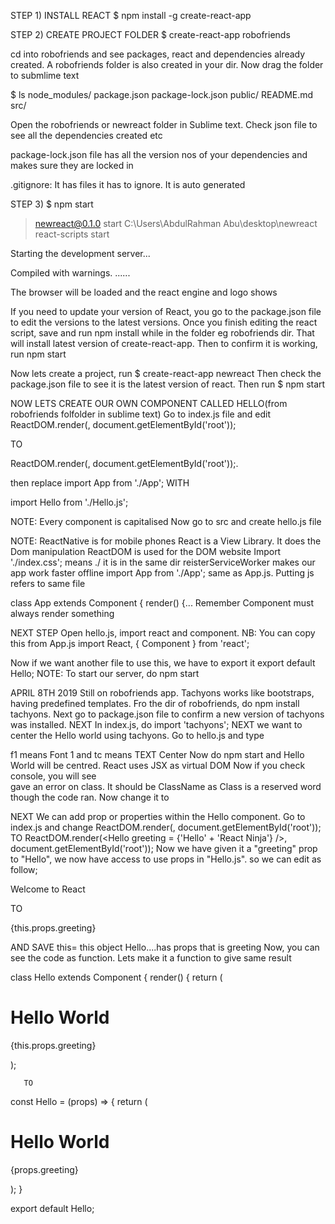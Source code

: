 STEP 1) INSTALL REACT
$ npm install -g create-react-app

STEP 2) CREATE PROJECT FOLDER
$ create-react-app robofriends

cd into robofriends and see packages, react and dependencies already created. A robofriends folder is also created in your dir. Now drag the folder to submlime text

$ ls
node_modules/  package.json  package-lock.json  public/  README.md  src/

Open the robofriends or newreact folder in Sublime text. Check json file to see all the dependencies created etc

package-lock.json file has all the version nos of your dependencies and makes sure they are locked in

.gitignore: It has files it has to ignore. It is auto generated

STEP 3)
$ npm start

> newreact@0.1.0 start C:\Users\AbdulRahman Abu\desktop\newreact
> react-scripts start

 Starting the development server...

Compiled with warnings.
......

The browser will be loaded and the react engine and logo shows

If you need to update your version of React, you go to the package.json file to edit the versions to the latest versions. Once you finish editing the react script, save and run 
npm install 
while in the folder eg robofriends dir. That will install latest version of create-react-app.
Then to confirm it is working, run
npm start

Now lets create a project, run
$ create-react-app newreact
Then check the package.json file to see it is the latest version of react. Then run
$ npm start

NOW LETS CREATE OUR OWN COMPONENT CALLED HELLO(from robofriends folfolder in sublime text)
Go to index.js file and edit 
ReactDOM.render(<App/>, document.getElementById('root'));

TO

ReactDOM.render(<hello/>, document.getElementById('root'));.

then replace
import App from './App';   WITH

import Hello from './Hello.js';

NOTE: Every component is capitalised
Now go to src and create hello.js file

NOTE:
ReactNative is for mobile phones
React is a View Library. It does the Dom manipulation
ReactDOM is used for the DOM website
Import './index.css'; means ./ it is in the same dir
reisterServiceWorker makes our   app work faster offline
import App from './App'; same as App.js. Putting js refers to same file

class App extends Component {
  render() {...
Remember Component must always render something

NEXT STEP
Open hello.js, import react and component.
NB: You can copy this from App.js
import React, { Component } from 'react';

Now if we want another file to use this, we have to export it
export default Hello;
NOTE: 
To start our server, do npm start

APRIL 8TH 2019
Still on robofriends app.
Tachyons works like bootstraps, having predefined templates.
Fro the dir of robofriends, do
npm install tachyons.
Next go to package.json file to confirm a new version of tachyons was installed.
NEXT
In index.js, do
import 'tachyons';
NEXT
we want to center the Hello world using tachyons. Go to hello.js and type
<div class='f1 tc'>
 f1 means Font 1 and tc means TEXT Center
 Now do npm start and Hello World will be centred.
 React uses JSX as virtual DOM
 Now if you check console, you will see 
 <div class='f1 tc'> gave an error on class.
  It should be ClassName as Class is a reserved word though the code ran.
  Now change it to
  <div className='f1 tc'>
   
   NEXT
   We can add prop or properties within the Hello component. Go to index.js and change 
   ReactDOM.render(<Hello />, document.getElementById('root'));
   TO
   ReactDOM.render(<Hello greeting = {'Hello' + 'React Ninja'} />, document.getElementById('root'));
Now we have given it a "greeting" prop to  "Hello", we now have access to use props in "Hello.js". so we can edit as follow;
<p>Welcome to React</p>
TO
<p>{this.props.greeting}</p>
AND SAVE
this= this object Hello....has props that is greeting
Now, you can see the code as function. Lets make it a function to give same result

class Hello  extends Component {
    render() {
      return (
       <div className='f1 tc'>
           <h1>Hello World</h1> 
           <p>{this.props.greeting}</p>
        </div> 
       );
       
       TO
       
  const Hello  = (props) => {
      return (
       <div className='f1 tc'>
           <h1>Hello World</h1> 
           <p>{props.greeting}</p>
        </div> 
       );
    }

export default Hello;     
       
   
